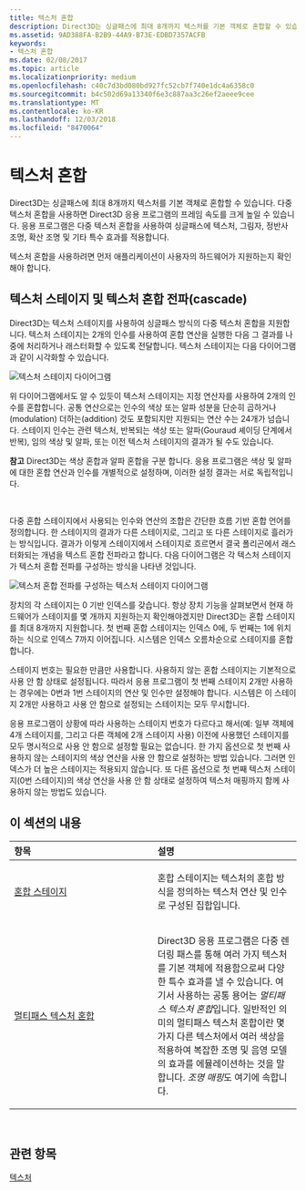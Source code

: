 ```yaml
---
title: 텍스처 혼합
description: Direct3D는 싱글패스에 최대 8개까지 텍스처를 기본 객체로 혼합할 수 있습니다.
ms.assetid: 9AD388FA-B2B9-44A9-B73E-EDBD7357ACFB
keywords:
- 텍스처 혼합
ms.date: 02/08/2017
ms.topic: article
ms.localizationpriority: medium
ms.openlocfilehash: c40c7d3bd080bd927fc52cb7f740e1dc4a6358c0
ms.sourcegitcommit: b4c502d69a13340f6e3c887aa3c26ef2aeee9cee
ms.translationtype: MT
ms.contentlocale: ko-KR
ms.lasthandoff: 12/03/2018
ms.locfileid: "8470064"
---
```

# <a name="texture-blending"></a>텍스처 혼합


Direct3D는 싱글패스에 최대 8개까지 텍스처를 기본 객체로 혼합할 수 있습니다. 다중 텍스처 혼합을 사용하면 Direct3D 응용 프로그램의 프레임 속도를 크게 높일 수 있습니다. 응용 프로그램은 다중 텍스처 혼합을 사용하여 싱글패스에 텍스처, 그림자, 정반사 조명, 확산 조명 및 기타 특수 효과를 적용합니다.

텍스처 혼합을 사용하려면 먼저 애플리케이션이 사용자의 하드웨어가 지원하는지 확인해야 합니다.

## <a name="span-idtexture-stages-and-the-texture-blending-cascadespanspan-idtexture-stages-and-the-texture-blending-cascadespanspan-idtexture-stages-and-the-texture-blending-cascadespantexture-stages-and-the-texture-blending-cascade"></a><span id="Texture-Stages-and-the-Texture-Blending-Cascade"></span><span id="texture-stages-and-the-texture-blending-cascade"></span><span id="TEXTURE-STAGES-AND-THE-TEXTURE-BLENDING-CASCADE"></span>텍스처 스테이지 및 텍스처 혼합 전파(cascade)


Direct3D는 텍스처 스테이지를 사용하여 싱글패스 방식의 다중 텍스처 혼합을 지원합니다. 텍스처 스테이지는 2개의 인수를 사용하여 혼합 연산을 실행한 다음 그 결과를 나중에 처리하거나 래스터화할 수 있도록 전달합니다. 텍스처 스테이지는 다음 다이어그램과 같이 시각화할 수 있습니다.

![텍스처 스테이지 다이어그램](images/texstg.png)

위 다이어그램에서도 알 수 있듯이 텍스처 스테이지는 지정 연산자를 사용하여 2개의 인수를 혼합합니다. 공통 연산으로는 인수의 색상 또는 알파 성분을 단순히 곱하거나(modulation) 더하는(addition) 것도 포함되지만 지원되는 연산 수는 24개가 넘습니다. 스테이지 인수는 관련 텍스처, 반복되는 색상 또는 알파(Gouraud 셰이딩 단계에서 반복), 임의 색상 및 알파, 또는 이전 텍스처 스테이지의 결과가 될 수도 있습니다.

**참고**  Direct3D는 색상 혼합과 알파 혼합을 구분 합니다. 응용 프로그램은 색상 및 알파에 대한 혼합 연산과 인수를 개별적으로 설정하며, 이러한 설정 결과는 서로 독립적입니다.

 

다중 혼합 스테이지에서 사용되는 인수와 연산의 조합은 간단한 흐름 기반 혼합 언어를 정의합니다. 한 스테이지의 결과가 다른 스테이지로, 그리고 또 다른 스테이지로 흘러가는 방식입니다. 결과가 이렇게 스테이지에서 스테이지로 흐르면서 결국 폴리곤에서 래스터화되는 개념을 텍스트 혼합 전파라고 합니다. 다음 다이어그램은 각 텍스처 스테이지가 텍스처 혼합 전파를 구성하는 방식을 나타낸 것입니다.

![텍스처 혼합 전파를 구성하는 텍스처 스테이지 다이어그램](images/tcascade.png)

장치의 각 스테이지는 0 기반 인덱스를 갖습니다. 항상 장치 기능을 살펴보면서 현재 하드웨어가 스테이지를 몇 개까지 지원하는지 확인해야겠지만 Direct3D는 혼합 스테이지를 최대 8개까지 지원합니다. 첫 번째 혼합 스테이지는 인덱스 0에, 두 번째는 1에 위치하는 식으로 인덱스 7까지 이어집니다. 시스템은 인덱스 오름차순으로 스테이지를 혼합합니다.

스테이지 번호는 필요한 만큼만 사용합니다. 사용하지 않는 혼합 스테이지는 기본적으로 사용 안 함 상태로 설정됩니다. 따라서 응용 프로그램이 첫 번째 스테이지 2개만 사용하는 경우에는 0번과 1번 스테이지의 연산 및 인수만 설정해야 합니다. 시스템은 이 스테이지 2개만 사용하고 사용 안 함으로 설정되는 스테이지는 모두 무시합니다.

응용 프로그램이 상황에 따라 사용하는 스테이지 번호가 다르다고 해서(예: 일부 객체에 4개 스테이지를, 그리고 다른 객체에 2개 스테이지 사용) 이전에 사용했던 스테이지를 모두 명시적으로 사용 안 함으로 설정할 필요는 없습니다. 한 가지 옵션으로 첫 번째 사용하지 않는 스테이지의 색상 연산을 사용 안 함으로 설정하는 방법 있습니다. 그러면 인덱스가 더 높은 스테이지는 적용되지 않습니다. 또 다른 옵션으로 첫 번째 텍스처 스테이지(0번 스테이지)의 색상 연산을 사용 안 함 상태로 설정하여 텍스처 매핑까지 함께 사용하지 않는 방법도 있습니다.

## <a name="span-idin-this-sectionspanin-this-section"></a><span id="in-this-section"></span>이 섹션의 내용


<table>
<colgroup>
<col width="50%" />
<col width="50%" />
</colgroup>
<thead>
<tr class="header">
<th align="left">항목</th>
<th align="left">설명</th>
</tr>
</thead>
<tbody>
<tr class="odd">
<td align="left"><p><a href="blending-stages.md">혼합 스테이지</a></p></td>
<td align="left"><p>혼합 스테이지는 텍스처의 혼합 방식을 정의하는 텍스처 연산 및 인수로 구성된 집합입니다.</p></td>
</tr>
<tr class="even">
<td align="left"><p><a href="multipass-texture-blending.md">멀티패스 텍스처 혼합</a></p></td>
<td align="left"><p>Direct3D 응용 프로그램은 다중 렌더링 패스를 통해 여러 가지 텍스처를 기본 객체에 적용함으로써 다양한 특수 효과를 낼 수 있습니다. 여기서 사용하는 공통 용어는 <em>멀티패스 텍스처 혼합</em>입니다. 일반적인 의미의 멀티패스 텍스처 혼합이란 몇 가지 다른 텍스처에서 여러 색상을 적용하여 복잡한 조명 및 음영 모델의 효과를 에뮬레이션하는 것을 말합니다. <em>조명 매핑</em>도 여기에 속합니다.</p></td>
</tr>
</tbody>
</table>

 

## <a name="span-idrelated-topicsspanrelated-topics"></a><span id="related-topics"></span>관련 항목


[텍스처](textures.md)

 

 




